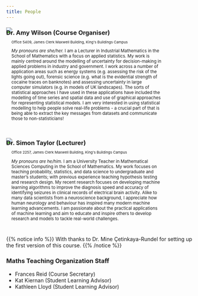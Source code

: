 ```yaml
---
title: People
---
```


<style>
/* Two image containers */
.column_small {
  margin-top:-40px;
  float: left;
  width: 20%;
  min-width: 20%;
  padding: 0em;
  white-space: normal;
}

.column_large {
  margin-top:-30px;
  float: left;
  width: 80%;
  min-width: 80%;
  padding: 1em;
  white-space: normal;
}

/* Clear floats after image containers */
.row::after {
  content: "";
  clear: both;
  display: table;
  white-space: normal;
}
</style>

### Dr. Amy Wilson (Course Organiser)

    
<div class="row">
  <div class="column_small">
    <img src="/images/people/Amy.jpg" />
    <p style="margin-top: -40px; text-align: center; font-size: 3vw;"><a id="MailAmy"><i class="far fa-envelope" style="margin-right:1vw;"></i></a><a id="AmyWeb"><i class="fas fa-home"></i></a></p>
  </div>
  <div class="column_large">
    <p style="text-align: left; font-size: 1vw; overflow:hidden;">Office 5409, James Clerk Maxwell Building, King's Buildings Campus</p>
    <p style= "text-align: left; font-size: 1.2vw; overflow:hidden;"><em>My pronouns are she/her.</em>  I am a Lecturer in Industrial Mathematics in the School of Mathematics with a focus on applied statistics. My work is mainly centred around the modelling of uncertainty for decision-making in applied problems in industry and government. I work across a number of application areas such as energy systems (e.g. assessing the risk of the lights going out), forensic science (e.g. what is the evidential strength of cocaine traces on banknotes) and assessing uncertainty in large computer simulators (e.g. in models of UK landscapes). The sorts of statistical approaches I have used in these applications have included the modelling of time series and spatial data and use of graphical approaches for representing statistical models. I am very interested in using statistical modelling to help people solve real-life problems - a crucial part of that is being able to extract the key messages from datasets and communicate those to non-statisticians!</p>
  </div>
</div>

### Dr. Simon Taylor (Lecturer)

<div class="row">
  <div class="column_small">
    <img src="/images/people/david.jpg" />
    <p style="margin-top: -40px; text-align: center; font-size: 3vw;"><a id="MailSimon"><i class="far fa-envelope" style="margin-right:1vw;"></i></a><a id="SimonWeb"><i class="fas fa-home"></i></a></p>
  </div>
  <div class="column_large">
    <p style="text-align: left; font-size: 1vw; overflow:hidden;">Office 2257, James Clerk Maxwell Building, King's Buildings Campus</p>
    <p style= "text-align: left; font-size: 1.2vw; overflow:hidden;"><em>My pronouns are he/him.</em> I am a University Teacher in Mathematical Sciences Computing in the School of Mathematics. My work focuses on teaching probability, statistics, and data science to undergraduate and master’s students; with previous experience teaching hypothesis testing and research design. My recent research focuses on developing machine learning algorithms to improve the diagnosis speed and accuracy of identifying seizures in clinical records of electrical brain activity. Alike to many data scientists from a neuroscience background, I appreciate how human neurology and behaviour has inspired many modern machine learning advancements. I am passionate about the practical applications of machine learning and aim to educate and inspire others to develop research and models to tackle real-world challenges.</p>
  </div>
</div>

  {{% notice info %}}
With thanks to Dr. Mine Çetinkaya-Rundel for setting up the first version of this course. 
  {{% /notice %}}
  

### Maths Teaching Organization Staff
<ul>
  <li>Frances Reid (Course Secretary) <a id="CourseSec"><i class="far fa-envelope"></i></a></li>
  <li>Kat Kiernan (Student Learning Advisor) <a id="SLA1"><i class="far fa-envelope"></i></a></li>
  <li>Kathleen Lloyd (Student Learning Advisor) <a id="SLA2"><i class="far fa-envelope"></i></a></li>
</ul>



  